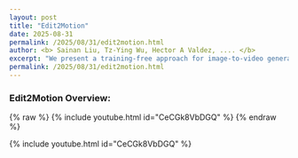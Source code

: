 ```yaml
---
layout: post
title: "Edit2Motion"
date: 2025-08-31
permalink: /2025/08/31/edit2motion.html
author: <b> Sainan Liu, Tz-Ying Wu, Hector A Valdez, .... </b>
excerpt: "We present a training-free approach for image-to-video generation that enables object-level motion control under a stable camera ... "
permalink: /2025/08/31/edit2motion.html
---
```

<p>

</p>


<h3>
Edit2Motion Overview: 
</h3>
<div class="text">
<p>
</p>


{% raw %} {% include youtube.html id="CeCGk8VbDGQ" %}
{% endraw %}

{% include youtube.html id="CeCGk8VbDGQ" %}
